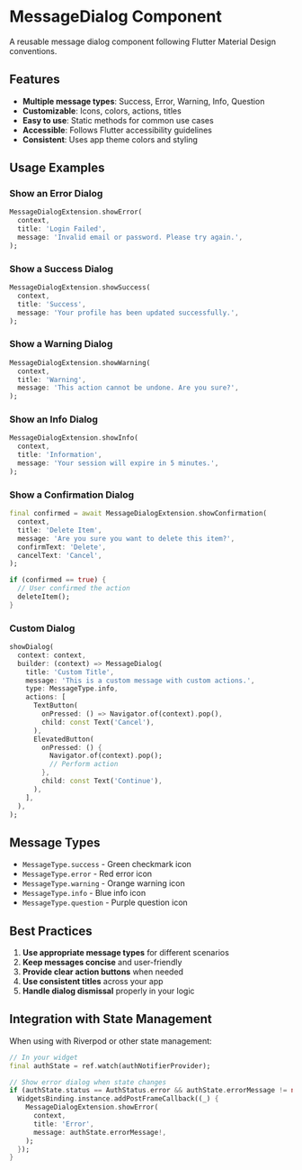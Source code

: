 # MessageDialog Component

A reusable message dialog component following Flutter Material Design conventions.

## Features

- **Multiple message types**: Success, Error, Warning, Info, Question
- **Customizable**: Icons, colors, actions, titles
- **Easy to use**: Static methods for common use cases
- **Accessible**: Follows Flutter accessibility guidelines
- **Consistent**: Uses app theme colors and styling

## Usage Examples

### Show an Error Dialog
```dart
MessageDialogExtension.showError(
  context,
  title: 'Login Failed',
  message: 'Invalid email or password. Please try again.',
);
```

### Show a Success Dialog
```dart
MessageDialogExtension.showSuccess(
  context,
  title: 'Success',
  message: 'Your profile has been updated successfully.',
);
```

### Show a Warning Dialog
```dart
MessageDialogExtension.showWarning(
  context,
  title: 'Warning',
  message: 'This action cannot be undone. Are you sure?',
);
```

### Show an Info Dialog
```dart
MessageDialogExtension.showInfo(
  context,
  title: 'Information',
  message: 'Your session will expire in 5 minutes.',
);
```

### Show a Confirmation Dialog
```dart
final confirmed = await MessageDialogExtension.showConfirmation(
  context,
  title: 'Delete Item',
  message: 'Are you sure you want to delete this item?',
  confirmText: 'Delete',
  cancelText: 'Cancel',
);

if (confirmed == true) {
  // User confirmed the action
  deleteItem();
}
```

### Custom Dialog
```dart
showDialog(
  context: context,
  builder: (context) => MessageDialog(
    title: 'Custom Title',
    message: 'This is a custom message with custom actions.',
    type: MessageType.info,
    actions: [
      TextButton(
        onPressed: () => Navigator.of(context).pop(),
        child: const Text('Cancel'),
      ),
      ElevatedButton(
        onPressed: () {
          Navigator.of(context).pop();
          // Perform action
        },
        child: const Text('Continue'),
      ),
    ],
  ),
);
```

## Message Types

- `MessageType.success` - Green checkmark icon
- `MessageType.error` - Red error icon
- `MessageType.warning` - Orange warning icon
- `MessageType.info` - Blue info icon
- `MessageType.question` - Purple question icon

## Best Practices

1. **Use appropriate message types** for different scenarios
2. **Keep messages concise** and user-friendly
3. **Provide clear action buttons** when needed
4. **Use consistent titles** across your app
5. **Handle dialog dismissal** properly in your logic

## Integration with State Management

When using with Riverpod or other state management:

```dart
// In your widget
final authState = ref.watch(authNotifierProvider);

// Show error dialog when state changes
if (authState.status == AuthStatus.error && authState.errorMessage != null) {
  WidgetsBinding.instance.addPostFrameCallback((_) {
    MessageDialogExtension.showError(
      context,
      title: 'Error',
      message: authState.errorMessage!,
    );
  });
}
``` 